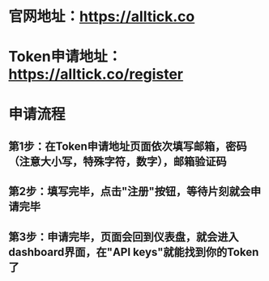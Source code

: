 # 官网地址：https://alltick.co

# Token申请地址：https://alltick.co/register

# 申请流程
## 第1步：在Token申请地址页面依次填写邮箱，密码（注意大小写，特殊字符，数字），邮箱验证码
## 第2步：填写完毕，点击"注册"按钮，等待片刻就会申请完毕
## 第3步：申请完毕，页面会回到仪表盘，就会进入dashboard界面，在"API keys"就能找到你的Token了

